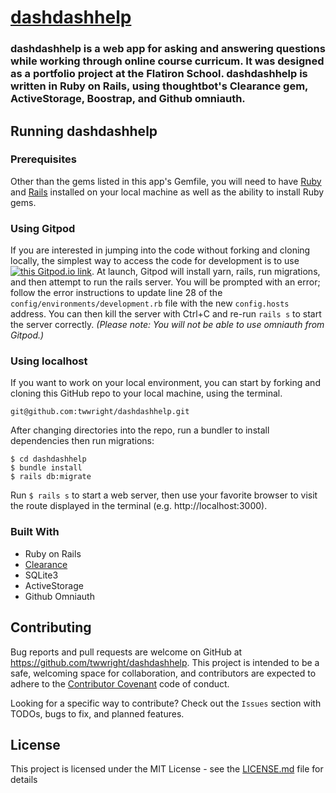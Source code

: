 # [dashdashhelp](http://github.com/twwright/dashdashhelp)

### __dashdashhelp__ is a web app for asking and answering questions while working through online course curricum. It was designed as a portfolio project at the Flatiron School. __dashdashhelp__ is written in Ruby on Rails, using thoughtbot's Clearance gem, ActiveStorage, Boostrap, and Github omniauth.

## Running dashdashhelp

### Prerequisites
Other than the gems listed in this app's Gemfile, you will need to have [Ruby](https://www.ruby-lang.org/en/downloads/) and [Rails](https://guides.rubyonrails.org/v5.0/getting_started.html) installed on your local machine as well as the ability to install Ruby gems.

### Using Gitpod
If you are interested in jumping into the code without forking and cloning locally, the simplest way to access the code for development is to use [![this Gitpod.io link](https://img.shields.io/badge/Gitpod-Ready--to--Code-blue?logo=gitpod)](https://gitpod.io/#https://github.com/twwright/dashdashhelp). At launch, Gitpod will install yarn, rails, run migrations, and then attempt to run the rails server. You will be prompted with an error; follow the error instructions to update line 28 of the `config/environments/development.rb` file with the new `config.hosts` address. You can then kill the server with Ctrl+C and re-run `rails s` to start the server correctly. *(Please note: You will not be able to use omniauth from Gitpod.)*

### Using localhost
If you want to work on your local environment, you can start by forking and cloning this GitHub repo to your local machine, using the terminal. 

``` 
git@github.com:twwright/dashdashhelp.git
```

After changing directories into the repo, run a bundler to install dependencies then run migrations:
```
$ cd dashdashhelp
$ bundle install
$ rails db:migrate
```

Run `$ rails s` to start a web server, then use your favorite browser to visit the route displayed in the terminal (e.g. http://localhost:3000).

### Built With
- Ruby on Rails
- [Clearance](http://github.com/thoughtbot/clearance)
- SQLite3
- ActiveStorage
- Github Omniauth

## Contributing
Bug reports and pull requests are welcome on GitHub at https://github.com/twwright/dashdashhelp. This project is intended to be a safe, welcoming space for collaboration, and contributors are expected to adhere to the [Contributor Covenant](https://github.com/twwright/dashdashhelp/code_of_conduct.md) code of conduct.

Looking for a specific way to contribute? 
Check out the `Issues` section with TODOs, bugs to fix, and planned features.

## License
This project is licensed under the MIT License - see the [LICENSE.md](LICENSE) file for details